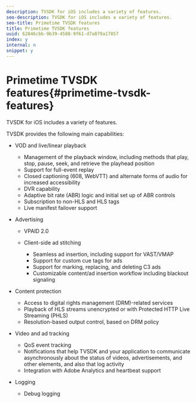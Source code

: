 ```yaml
---
description: TVSDK for iOS includes a variety of features.
seo-description: TVSDK for iOS includes a variety of features.
seo-title: Primetime TVSDK features
title: Primetime TVSDK features
uuid: 62846cbb-9b39-4588-9f61-d7a079a17857
index: y
internal: n
snippet: y
---
```


# Primetime TVSDK features{#primetime-tvsdk-features}

TVSDK for iOS includes a variety of features.

TVSDK provides the following main capabilities:

* VOD and live/linear playback

    * Management of the playback window, including methods that play, stop, pause, seek, and retrieve the playhead position
    * Support for full-event replay 
    * Closed captioning (608, WebVTT) and alternate forms of audio for increased accessibility 
    * DVR capability 
    * Adaptive bit rate (ABR) logic and initial set up of ABR controls 
    * Subscription to non-HLS and HLS tags 
    * Live manifest failover support

* Advertising

    * VPAID 2.0 
    * Client-side ad stitching

        * Seamless ad insertion, including support for VAST/VMAP 
        * Support for custom cue tags for ads 
        * Support for marking, replacing, and deleting C3 ads
        * Customizable content/ad insertion workflow including blackout signaling

* Content protection

    * Access to digital rights management (DRM)-related services 
    * Playback of HLS streams unencrypted or with Protected HTTP Live Streaming (PHLS) 
    * Resolution-based output control, based on DRM policy

* Video and ad tracking

    * QoS event tracking 
    * Notifications that help TVSDK and your application to communicate asynchronously about the status of videos, advertisements, and other elements, and also that log activity 
    * Integration with Adobe Analytics and heartbeat support

* Logging

    * Debug logging

